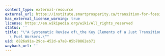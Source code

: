 ```yaml
---
content_type: external-resource
external_url: https://institute.smartprosperity.ca/transition-for-fossil-fuel-workers
has_external_license_warning: true
license: https://en.wikipedia.org/wiki/All_rights_reserved
status: ''
title: "\"A Systematic Review of\_the Key Elements of a Just Transition for Fossil\
  \ Fuel Workers.\""
uid: d826a91a-29ce-452d-a7a8-05b78862eb71
wayback_url: ''
---
```

